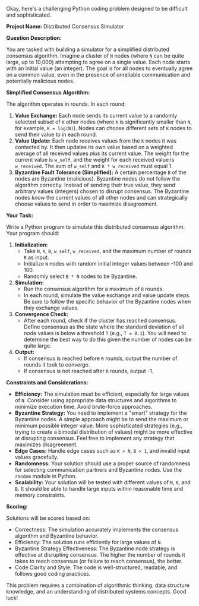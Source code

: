 Okay, here's a challenging Python coding problem designed to be difficult and sophisticated.

**Project Name:** Distributed Consensus Simulator

**Question Description:**

You are tasked with building a simulator for a simplified distributed consensus algorithm. Imagine a cluster of `N` nodes (where `N` can be quite large, up to 10,000) attempting to agree on a single value. Each node starts with an initial value (an integer). The goal is for all nodes to eventually agree on a common value, even in the presence of unreliable communication and potentially malicious nodes.

**Simplified Consensus Algorithm:**

The algorithm operates in rounds. In each round:

1.  **Value Exchange:** Each node sends its current value to a randomly selected subset of `K` other nodes (where `K` is significantly smaller than `N`, for example, `K = log(N)`).  Nodes can choose different sets of `K` nodes to send their value to in each round.
2.  **Value Update:** Each node receives values from the `K` nodes it was contacted by. It then updates its own value based on a weighted average of all received values *plus* its current value.  The weight for the current value is `w_self`, and the weight for each received value is `w_received`. The sum of `w_self` and `K * w_received` must equal 1.
3.  **Byzantine Fault Tolerance (Simplified):**  A certain percentage `B` of the nodes are Byzantine (malicious). Byzantine nodes do not follow the algorithm correctly. Instead of sending their true value, they send arbitrary values (integers) chosen to disrupt consensus. The Byzantine nodes *know* the current values of all other nodes and can strategically choose values to send in order to maximize disagreement.

**Your Task:**

Write a Python program to simulate this distributed consensus algorithm. Your program should:

1.  **Initialization:**
    *   Take `N`, `K`, `B`, `w_self`, `w_received`, and the maximum number of rounds `R` as input.
    *   Initialize `N` nodes with random initial integer values between -100 and 100.
    *   Randomly select `B * N` nodes to be Byzantine.
2.  **Simulation:**
    *   Run the consensus algorithm for a maximum of `R` rounds.
    *   In each round, simulate the value exchange and value update steps. Be sure to follow the specific behavior of the Byzantine nodes when they exchange values.
3.  **Convergence Check:**
    *   After each round, check if the cluster has reached consensus. Define consensus as the state where the standard deviation of all node values is below a threshold `T` (e.g., `T = 0.1`). You will need to determine the best way to do this given the number of nodes can be quite large.
4.  **Output:**
    *   If consensus is reached before `R` rounds, output the number of rounds it took to converge.
    *   If consensus is not reached after `R` rounds, output -1.

**Constraints and Considerations:**

*   **Efficiency:** The simulation must be efficient, especially for large values of `N`. Consider using appropriate data structures and algorithms to minimize execution time.  Avoid brute-force approaches.
*   **Byzantine Strategy:** You need to implement a "smart" strategy for the Byzantine nodes. A simple approach might be to send the maximum or minimum possible integer value. More sophisticated strategies (e.g., trying to create a bimodal distribution of values) might be more effective at disrupting consensus. Feel free to implement any strategy that maximizes disagreement.
*   **Edge Cases:** Handle edge cases such as `K > N`, `B > 1`, and invalid input values gracefully.
*   **Randomness:** Your solution should use a proper source of randomness for selecting communication partners and Byzantine nodes. Use the `random` module in Python.
*   **Scalability:** Your solution will be tested with different values of `N`, `K`, and `B`.  It should be able to handle large inputs within reasonable time and memory constraints.

**Scoring:**

Solutions will be scored based on:

*   Correctness: The simulation accurately implements the consensus algorithm and Byzantine behavior.
*   Efficiency: The solution runs efficiently for large values of `N`.
*   Byzantine Strategy Effectiveness: The Byzantine node strategy is effective at disrupting consensus. The higher the number of rounds it takes to reach consensus (or failure to reach consensus), the better.
*   Code Clarity and Style: The code is well-structured, readable, and follows good coding practices.

This problem requires a combination of algorithmic thinking, data structure knowledge, and an understanding of distributed systems concepts. Good luck!

